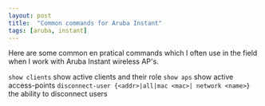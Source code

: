```yaml
---
layout: post
title:  "Common commands for Aruba Instant"
tags: [aruba, instant]
---
```

Here are some common en pratical commands which I often use in the field when I work with Aruba Instant wireless AP's.

`show clients` show active clients and their role
`show aps` show active access-points
`disconnect-user {<addr>|all|mac <mac>| network <name>}` the ability to disconnect users
